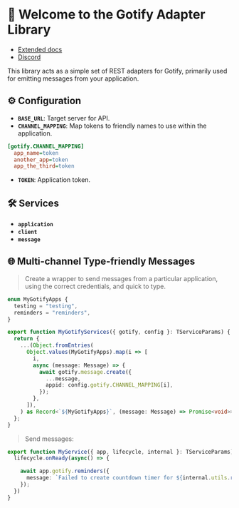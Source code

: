 # 📨 Welcome to the Gotify Adapter Library

- [Extended docs](https://docs.digital-alchemy.app/Gotify)
- [Discord](https://discord.com/invite/mtWHk36upW)

This library acts as a simple set of REST adapters for Gotify, primarily used for emitting messages from your application.

## ⚙️ Configuration

- **`BASE_URL`**: Target server for API.
- **`CHANNEL_MAPPING`**: Map tokens to friendly names to use within the application.

```ini
[gotify.CHANNEL_MAPPING]
  app_name=token
  another_app=token
  app_the_third=token
```

- **`TOKEN`**: Application token.

## 🛠 Services

- **`application`**
- **`client`**
- **`message`**

## 🌐 Multi-channel Type-friendly Messages

> Create a wrapper to send messages from a particular application, using the correct credentials, and quick to type.

```typescript
enum MyGotifyApps {
  testing = "testing",
  reminders = "reminders",
}

export function MyGotifyServices({ gotify, config }: TServiceParams) {
  return {
    ...(Object.fromEntries(
      Object.values(MyGotifyApps).map(i => [
        i,
        async (message: Message) => {
          await gotify.message.create({
            ...message,
            appid: config.gotify.CHANNEL_MAPPING[i],
          });
        },
      ]),
    ) as Record<`${MyGotifyApps}`, (message: Message) => Promise<void>>),
  };
}
```

> Send messages:

```typescript
export function MyService({ app, lifecycle, internal }: TServiceParams) {
  lifecycle.onReady(async() => {

    await app.gotify.reminders({
      message: `Failed to create countdown timer for ${internal.utils.relativeDate(target)}`,
    });
  })
}
```
